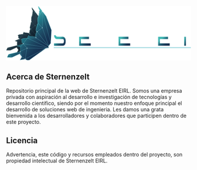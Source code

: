 <p align="center"><a href="https://www.sternenzelt.net.pe" target="_blank"><img src="https://raw.githubusercontent.com/SternenzeltDevTeam/SternenzeltMainWebsite/refs/heads/main/src/img/logo_banner.png"></a></p>

## Acerca de Sternenzelt

Repositorio principal de la web de Sternenzelt EIRL. Somos una empresa privada con aspiración al desarrollo e investigación de tecnologías y desarrollo cientifico, siendo por el momento nuestro enfoque principal el desarrollo de soluciones web de ingenieria. Les damos una grata bienvenida a los desarrolladores y colaboradores que participen dentro de este proyecto.

## Licencia

Advertencia, este código y recursos empleados dentro del proyecto, son propiedad intelectual de Sternenzelt EIRL. 
